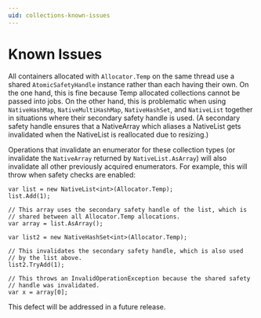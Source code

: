 ```yaml
---
uid: collections-known-issues
---
```


# Known Issues

All containers allocated with `Allocator.Temp` on the same thread use a shared `AtomicSafetyHandle` instance rather than each having their own. On the one hand, this is fine because Temp allocated collections cannot be passed into jobs. On the other hand, this is problematic when using `NativeHashMap`, `NativeMultiHashMap`, `NativeHashSet`, and `NativeList` together in situations where their secondary safety handle is used. (A secondary safety handle ensures that a NativeArray which aliases a NativeList gets invalidated when the NativeList is reallocated due to resizing.)

Operations that invalidate an enumerator for these collection types (or invalidate the `NativeArray` returned by `NativeList.AsArray`) will also invalidate all other previously acquired enumerators. For example, this will throw when safety checks are enabled:

```
var list = new NativeList<int>(Allocator.Temp);
list.Add(1);

// This array uses the secondary safety handle of the list, which is
// shared between all Allocator.Temp allocations.
var array = list.AsArray();

var list2 = new NativeHashSet<int>(Allocator.Temp);

// This invalidates the secondary safety handle, which is also used
// by the list above.
list2.TryAdd(1);

// This throws an InvalidOperationException because the shared safety
// handle was invalidated.
var x = array[0];
```

This defect will be addressed in a future release.
